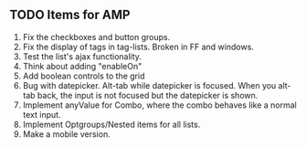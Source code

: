 ## TODO Items for AMP

1. Fix the checkboxes and button groups.
2. Fix the display of tags in tag-lists. Broken in FF and windows.
5. Test the list's ajax functionality.
6. Think about adding "enableOn"
7. Add boolean controls to the grid
8. Bug with datepicker. Alt-tab while datepicker is focused. When you alt-tab back, the input is not focused but the datepicker is shown.
9. Implement anyValue for Combo, where the combo behaves like a normal text input.
10. Implement Optgroups/Nested items for all lists.
11. Make a mobile version.